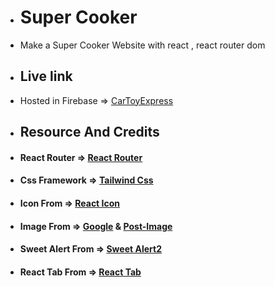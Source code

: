 * # Super Cooker
* Make a Super Cooker  Website with react , react router dom

* ## Live link
* Hosted in Firebase => [CarToyExpress](https://dream-ride-toy.web.app/)


* ## Resource And Credits

* #### React Router => [React Router](https://reactrouter.com/en/main)

* #### Css Framework => [Tailwind Css](https://tailwindcss.com/docs/installation)

* #### Icon From => [React Icon](https://react-icons.github.io/react-icons/)

* #### Image From => [Google](https://www.google.com/) & [Post-Image](https://postimages.org/?fbclid=IwAR3b1b5kKXwORo9pr8J8Zk3OCK0jYPExWb-gxSsRlCDmGuX1YTBx7wvX7Uk)

* #### Sweet Alert From => [Sweet Alert2](https://sweetalert2.github.io/)

* #### React Tab From => [React Tab](https://www.npmjs.com/package/react-tabs)